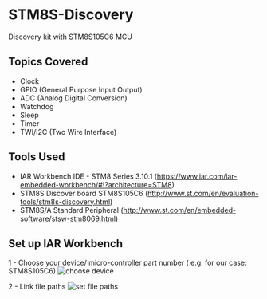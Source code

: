 # STM8S-Discovery
Discovery kit with STM8S105C6 MCU

## Topics Covered
- Clock 
- GPIO (General Purpose Input Output) 
- ADC (Analog Digital Conversion) 
- Watchdog 
- Sleep 
- Timer 
- TWI/I2C (Two Wire Interface)

## Tools Used 
- IAR Workbench IDE - STM8 Series 3.10.1 (https://www.iar.com/iar-embedded-workbench/#!?architecture=STM8)
- STM8S Discover board STM8S105C6 (http://www.st.com/en/evaluation-tools/stm8s-discovery.html)
- STM8S/A Standard Peripheral (http://www.st.com/en/embedded-software/stsw-stm8069.html)

## Set up IAR Workbench 

1 - Choose your device/ micro-controller part number ( e.g. for our case: STM8S105C6)
![choose device](https://user-images.githubusercontent.com/30273976/33625334-3882e1ee-d9c5-11e7-8f18-41ded5111b7e.gif)

2 - Link file paths 
![set file paths](https://user-images.githubusercontent.com/30273976/33625351-45d1f402-d9c5-11e7-824a-0179e0c4209f.gif)
